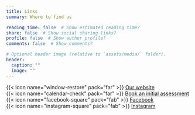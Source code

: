 ```yaml
---
title: Links
summary: Where to find us

reading_time: false  # Show estimated reading time?
share: false  # Show social sharing links?
profile: false  # Show author profile?
comments: false  # Show comments?

# Optional header image (relative to `assets/media/` folder).
header:
  caption: ""
  image: ""
---
```


{{< icon name="window-restore" pack="far" >}} [Our website](http://www.therapynottingham.co.uk) <br>
{{< icon name="calendar-check" pack="far" >}} [Book an initial assessment](http://therapy-nottingham.selectandbook.com) <br>
{{< icon name="facebook-square" pack="fab" >}} [Facebook](https://facebook.com/therapynotts) <br>
{{< icon name="instagram-square" pack="fab" >}} [Instagram](https://instagram.com/therapynottingham) <br>